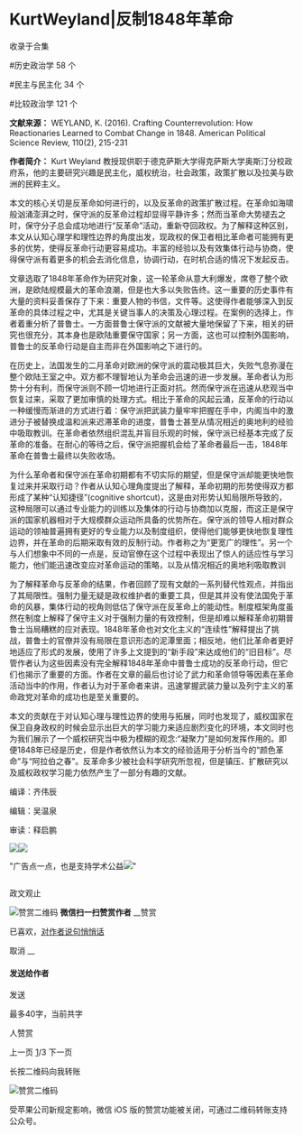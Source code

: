 # KurtWeyland|反制1848年革命


收录于合集

#历史政治学 58 个

#民主与民主化 34 个

#比较政治学 121 个

**文献来源：** WEYLAND, K. (2016). Crafting Counterrevolution: How Reactionaries
Learned to Combat Change in 1848. American Political Science Review, 110(2),
215-231

  

 **作者简介：** Kurt Weyland
教授现供职于德克萨斯大学得克萨斯大学奥斯汀分校政府系，他的主要研究兴趣是民主化，威权统治，社会政策，政策扩散以及拉美与欧洲的民粹主义。

  

  

本文的核心关切是反革命如何进行的，以及反革命的政策扩散过程。在革命如海啸般汹涌澎湃之时，保守派的反革命过程却显得平静许多；然而当革命大势褪去之时，保守分子总会成功地进行“反革命”活动，重新夺回政权。为了解释这种区别，本文从认知心理学和理性边界的角度出发，现政权的保卫者相比革命者可能拥有更多的优势，使得反革命行动更容易成功。丰富的经验以及有效集体行动与协商，使得保守派有着更多的机会去消化信息，协调行动，在时机合适的情况下发起反击。

文章选取了1848年革命作为研究对象，这一轮革命从意大利爆发，席卷了整个欧洲，是欧陆规模最大的革命浪潮，但是也大多以失败告终。这一重要的历史事件有大量的资料妥善保存了下来：重要人物的书信，文件等。这使得作者能够深入到反革命的具体过程之中，尤其是关键当事人的决策及心理过程。在案例的选择上，作者着重分析了普鲁士。一方面普鲁士保守派的文献被大量地保留了下来，相关的研究也很充分，其本身也是欧陆重要保守国家；另一方面，这也可以控制外国影响，普鲁士的反革命行动是自主而非在外国影响之下进行的。

在历史上，法国发生的二月革命对欧洲的保守派的震动极其巨大，失败气息弥漫在整个欧陆王室之中。双方都不理智地认为革命会迅速的进一步发展。革命者认为形势十分有利，而保守派则不顾一切地进行正面对抗。然而保守派在迅速从悲观当中恢复过来，采取了更加审慎的处理方式。相比于革命的风起云涌，反革命的行动以一种缓慢而渐进的方式进行着：保守派把武装力量牢牢把握在手中，内阁当中的激进分子被替换成温和派来迟滞革命的进度，普鲁士甚至从情况相近的奥地利的经验中吸取教训。在革命者依然组织混乱并盲目乐观的时候，保守派已经基本完成了反革命的准备。在耐心的等待之后，保守派把握机会给了革命者最后一击，1848年革命在普鲁士最终以失败收场。

为什么革命者和保守派在革命初期都有不切实际的期望，但是保守派却能更快地恢复过来并采取行动？作者从认知心理角度提出了解释，革命初期的形势使得双方都形成了某种“认知捷径”(cognitive
shortcut)，这是由对形势认知局限所导致的，这种局限可以通过专业能力的训练以及集体的行动与协商加以克服，而这正是保守派的国家机器相对于大规模群众运动所具备的优势所在。保守派的领导人相对群众运动的领袖普遍拥有更好的专业能力以及制度组织，使得他们能够更快地恢复理性边界，并在革命的后期采取有效的反制行动。作者称之为“更宽广的理性”。另一个与人们想象中不同的一点是，反动官僚在这个过程中表现出了惊人的适应性与学习能力，他们能迅速改变应对革命运动的策略，以及从情况相近的奥地利吸取教训

为了解释革命与反革命的结果，作者回顾了现有文献的一系列替代性观点，并指出了其局限性。强制力量无疑是政权维护者的重要工具，但是其并没有使法国免于革命的风暴，集体行动的视角则低估了保守派在反革命上的能动性。制度框架角度虽然在制度上解释了保守主义对于强制力量的有效控制，但是却难以解释革命初期普鲁士当局糟糕的应对表现。1848年革命也对文化主义的“连续性”解释提出了挑战，普鲁士的官僚并没有局限在意识形态的泥潭里面；相反地，他们比革命者更好地适应了形式的发展，使用了许多上文提到的“新手段”来达成他们的“旧目标”。尽管作者认为这些因素没有完全解释1848年革命中普鲁士成功的反革命行动，但它们也揭示了重要的方面。作者在文章的最后也讨论了武力和革命领导等因素在革命活动当中的作用，作者认为对于革命者来讲，迅速掌握武装力量以及列宁主义的革命政党对革命的成功也是至关重要的。

本文的贡献在于对认知心理与理性边界的使用与拓展，同时也发现了，威权国家在保卫自身政权的时候会显示出巨大的学习能力来适应剧烈变化的环境，本文同时也为我们展示了一个威权研究当中极为模糊的观念:“凝聚力”是如何发挥作用的。即便1848年已经是历史，但是作者依然认为本文的经验适用于分析当今的“颜色革命”与“阿拉伯之春”。反革命多少被社会科学研究所忽视，但是镇压、扩散研究以及威权政权学习能力依然产生了一部分有趣的文献。

  

  

编译：齐伟辰

编辑：吴温泉

审读：释启鹏

![](/images/510/2.jpeg)![](/images/510/3.jpeg)

"广告点一点，也是支持学术公益![](/images/510/4.png)"

![]()

政文观止

![赞赏二维码]() **微信扫一扫赞赏作者** __赞赏

已喜欢，[对作者说句悄悄话](javascript:;)

取消 __

#### 发送给作者

发送

最多40字，当前共字

[](javascript:;) 人赞赏

上一页 [1](javascript:;)/3 下一页

长按二维码向我转账

![赞赏二维码]()

受苹果公司新规定影响，微信 iOS 版的赞赏功能被关闭，可通过二维码转账支持公众号。

